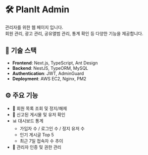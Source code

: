 # 🛠️ PlanIt Admin 

관리자를 위한 웹 페이지 입니다.  
회원 관리, 광고 관리, 공유앨범 관리, 통계 확인 등 다양한 기능을 제공합니다.

## 🧩 기술 스택

- **Frontend**: Next.js, TypeScript, Ant Design
- **Backend**: NestJS, TypeORM, MySQL
- **Authentication**: JWT, AdminGuard
- **Deployment**: AWS EC2, Nginx, PM2

## ⚙️ 주요 기능

- 👤 회원 목록 조회 및 정지/해제
- 🚨 신고된 게시물 및 유저 확인
- 📊 대시보드 통계
  - 가입자 수 / 로그인 수 / 정지 유저 수
  - 인기 게시글 Top 5
  - 최근 7일 접속자 수 추이
- 🔐 관리자 인증 및 권한 관리


